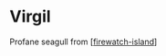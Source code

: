 # Virgil
Profane seagull from [[firewatch-island]]

[//begin]: # "Autogenerated link references for markdown compatibility"
[firewatch-island]: ../seaofbones/firewatch-island "Firewatch island"
[//end]: # "Autogenerated link references"